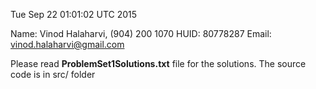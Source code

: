 Tue Sep 22 01:01:02 UTC 2015

Name: Vinod Halaharvi, (904) 200 1070
HUID: 80778287
Email: vinod.halaharvi@gmail.com

Please read **ProblemSet1Solutions.txt** file for the solutions.
The source code is in src/ folder 
